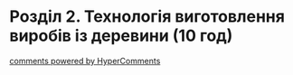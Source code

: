 <div id="hypercomments_widget" class="js-hypercomments-widget invisible"></div>

# Розділ 2. Технологія виготовлення виробів із деревини  (10 год)



<div class="js-hypercomments-container">
<a href="http://hypercomments.com" class="hc-link" title="comments widget">comments powered by HyperComments</a>
</div>